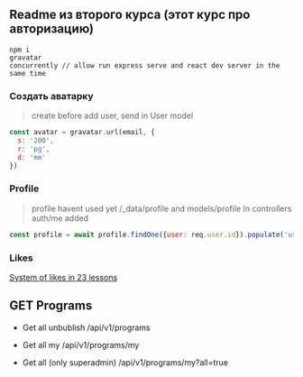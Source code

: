 ## Readme из второго курса (этот курс про авторизацию)
```
npm i
gravatar
concurrently // allow run express serve and react dev server in the same time
```

### Создать аватарку
> create before add user, send in User model
```js
const avatar = gravatar.url(email, {
  s: '200',
  r: 'pg',
  d: 'mm'
})
```

### Profile
> profile havent used yet
> /_data/profile and models/profile
In controllers auth/me added 
```js
const profile = await profile.findOne({user: req.user.id}).populate('user', ['name', 'email', 'role'])
```

### Likes
[System of likes in 23 lessons](https://coursehunter.net/course/mern-stack-front-to-back-full-stack-react-redux-node-js)


## GET Programs

- Get all unbublish
/api/v1/programs

- Get all my
/api/v1/programs/my

- Get all (only superadmin)
/api/v1/programs/my?all=true

